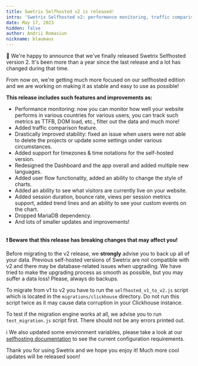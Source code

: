 ```yaml
---
title: Swetrix Selfhosted v2 is released!
intro: 'Swetrix Selfhosted v2: performance monitoring, traffic comparison, user flow and more!'
date: May 17, 2023
hidden: false
author: Andrii Romasiun
nickname: blaumaus
---
```


🎉 We're happy to announce that we've finally released Swetrix Selfhosted version 2. It's been more than a year since the last release and a lot has changed during that time.

From now on, we're getting much more focused on our selfhosted edition and we are working on making it as stable and easy to use as possible!

<b>This release includes such features and improvements as:</b>
<ul>
  <li>Performance monitoring: now you can monitor how well your website performs in various countries for various users, you can track such metrics as TTFB, DOM load, etc., filter out the data and much more!</li>
  <li>Added traffic comparison feature.</li>
  <li>Drastically improved stability: fixed an issue when users were not able to delete the projects or update some settings under various circumstances.</li>
  <li>Added support for timezones & time notations for the self-hosted version.</li>
  <li>Redesigned the Dashboard and the app overall and added multiple new languages.</li>
  <li>Added user flow functionality, added an ability to change the style of charts.</li>
  <li>Added an ability to see what visitors are currently live on your website.</li>
  <li>Added session duration, bounce rate, views per session metrics support, added trend lines and an ability to see your custom events on the chart.</li>
  <li>Dropped MariaDB dependency.</li>
  <li>And lots of smaller updates and improvements!</li>
</ul>

<br />
<b>❗️ Beware that this release has breaking changes that may affect you!</b>

Before migrating to the v2 release, we **strongly** advise you to back up all of your data. Previous self-hosted versions of Swetrix are not compatible with v2 and there may be database-related issues when upgrading.
We have tried to make the upgrading process as smooth as possible, but you may suffer a data loss! Please, always do backups.

To migrate from v1 to v2 you have to run the `selfhosted_v1_to_v2.js` script which is located in the `migrations/clickhouse` directory.
Do not run this script twice as it may cause data corruption in your Clickhouse instance.

To test if the migration engine works at all, we advise you to run `test_migration.js` script first. There should not be any errors printed out.

ℹ️ We also updated some environment variables, please take a look at our <a href="https://docs.swetrix.com/selfhosting/configuring" target="_blank" rel="noreferrer noopener">selfhosting documentation</a> to see the current configuration requirements.

Thank you for using Swetrix and we hope you enjoy it! Much more cool updates will be released soon!
